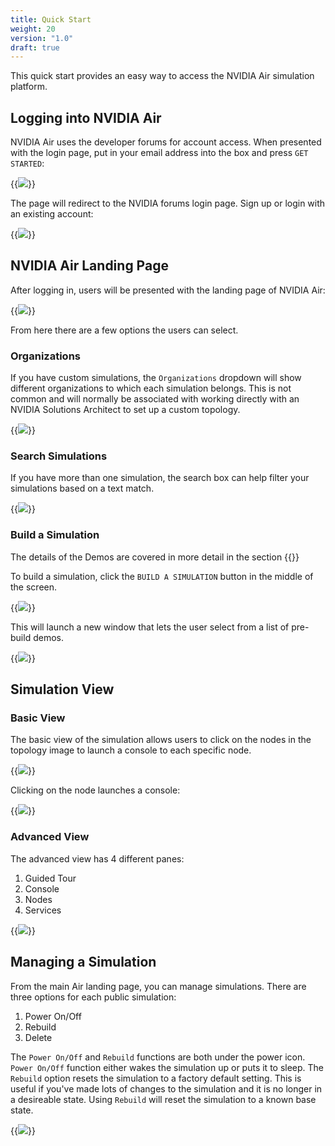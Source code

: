 ```yaml
---
title: Quick Start
weight: 20
version: "1.0"
draft: true
---
```


This quick start provides an easy way to access the NVIDIA Air simulation platform.

## Logging into NVIDIA Air

NVIDIA Air uses the developer forums for account access. When presented with the login page, put in your email address into the box and press `GET STARTED`:

{{<img src="/images/guides/nvidia-air/Login.png" >}}

The page will redirect to the NVIDIA forums login page. Sign up or login with an existing account:

{{<img src="/images/guides/nvidia-air/LoginForums.png" >}}

## NVIDIA Air Landing Page

After logging in, users will be presented with the landing page of NVIDIA Air:

{{<img src="/images/guides/nvidia-air/LandingPage.png" >}}

From here there are a few options the users can select.

### Organizations

If you have custom simulations, the `Organizations` dropdown will show different organizations to which each simulation belongs. This is not common and will normally be associated with working directly with an NVIDIA Solutions Architect to set up a custom topology.

{{<img src="/images/guides/nvidia-air/OrganizationDropdown.png" >}}

### Search Simulations

If you have more than one simulation, the search box can help filter your simulations based on a text match.

{{<img src="/images/guides/nvidia-air/SearchSimulation.png" >}}


### Build a Simulation

The details of the Demos are covered in more detail in the section {{<link text="Pre Built Demos" title="Pre Built Demos" >}}

To build a simulation, click the `BUILD A SIMULATION` button in the middle of the screen.

{{<img src="/images/guides/nvidia-air/BuildSim.png" >}}

This will launch a new window that lets the user select from a list of pre-build demos.

{{<img src="/images/guides/nvidia-air/BuildSim_Demos.png" >}}

## Simulation View

### Basic View

The basic view of the simulation allows users to click on the nodes in the topology image to launch a console to each specific node.

{{<img src="/images/guides/nvidia-air/BasicView.png" >}}

Clicking on the node launches a console:

{{<img src="/images/guides/nvidia-air/Console.png" >}}

### Advanced View

The advanced view has 4 different panes:
1. Guided Tour
2. Console
3. Nodes
4. Services 

{{<img src="/images/guides/nvidia-air/AdvancedView.png" >}}


## Managing a Simulation

From the main Air landing page, you can manage simulations. There are three options for each public simulation:

1. Power On/Off
2. Rebuild
3. Delete

The `Power On/Off` and `Rebuild` functions are both under the power icon. `Power On/Off` function either wakes the simulation up or puts it to sleep. The `Rebuild` option resets the simulation to a factory default setting. This is useful if you've made lots of changes to the simulation and it is no longer in a desireable state. Using `Rebuild` will reset the simulation to a known base state.

{{<img src="/images/guides/nvidia-air/ManagingSim.png" >}}
